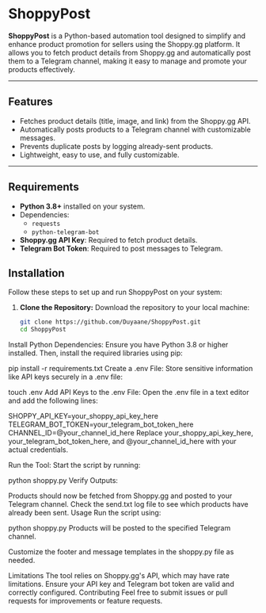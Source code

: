 # ShoppyPost

**ShoppyPost** is a Python-based automation tool designed to simplify and enhance product promotion for sellers using the Shoppy.gg platform. It allows you to fetch product details from Shoppy.gg and automatically post them to a Telegram channel, making it easy to manage and promote your products effectively.

---

## Features

- Fetches product details (title, image, and link) from the Shoppy.gg API.
- Automatically posts products to a Telegram channel with customizable messages.
- Prevents duplicate posts by logging already-sent products.
- Lightweight, easy to use, and fully customizable.

---

## Requirements

- **Python 3.8+** installed on your system.
- Dependencies:
  - `requests`
  - `python-telegram-bot`
- **Shoppy.gg API Key**: Required to fetch product details.
- **Telegram Bot Token**: Required to post messages to Telegram.

## Installation

Follow these steps to set up and run ShoppyPost on your system:

1. **Clone the Repository:**
   Download the repository to your local machine:
   ```bash
   git clone https://github.com/Duyaane/ShoppyPost.git
   cd ShoppyPost
Install Python Dependencies: Ensure you have Python 3.8 or higher installed. Then, install the required libraries using pip:

pip install -r requirements.txt
Create a .env File: Store sensitive information like API keys securely in a .env file:

touch .env
Add API Keys to the .env File: Open the .env file in a text editor and add the following lines:

SHOPPY_API_KEY=your_shoppy_api_key_here
TELEGRAM_BOT_TOKEN=your_telegram_bot_token_here
CHANNEL_ID=@your_channel_id_here
Replace your_shoppy_api_key_here, your_telegram_bot_token_here, and @your_channel_id_here with your actual credentials.

Run the Tool: Start the script by running:

python shoppy.py
Verify Outputs:

Products should now be fetched from Shoppy.gg and posted to your Telegram channel.
Check the send.txt log file to see which products have already been sent.
Usage
Run the script using:

python shoppy.py
Products will be posted to the specified Telegram channel.

Customize the footer and message templates in the shoppy.py file as needed.

Limitations
The tool relies on Shoppy.gg's API, which may have rate limitations.
Ensure your API key and Telegram bot token are valid and correctly configured.
Contributing
Feel free to submit issues or pull requests for improvements or feature requests.
